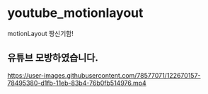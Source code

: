 # youtube_motionlayout
motionLayout 짱신기함!
## 유튜브 모방하였습니다.
https://user-images.githubusercontent.com/78577071/122670157-78495380-d1fb-11eb-83b4-76b0fb514976.mp4
